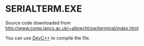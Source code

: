 SERIALTERM.EXE
==============

Source code downloaded from http://www.comp.lancs.ac.uk/~albrecht/sw/terminal/index.html

You can use [DevC++](http://orwelldevcpp.blogspot.de/) to compile the file.
